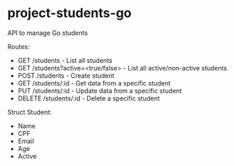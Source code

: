# project-students-go
API to manage Go students

Routes:
- GET /students - List all students
- GET /students?active=<true/false> - List all active/non-active students
- POST /students - Create student
- GET /students/:id - Get data from a specific student
- PUT /students/:id - Update data from a specific student
- DELETE /students/:id - Delete a specific student

Struct Student:
- Name
- CPF
- Email
- Age
- Active